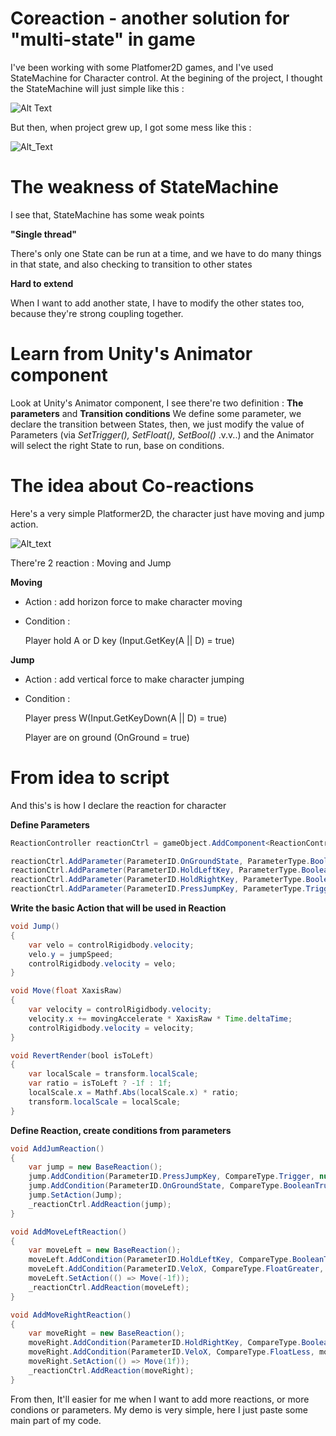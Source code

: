 # Coreaction - another solution for "multi-state" in game

I've been working with some Platfomer2D games, and I've used StateMachine for Character control. At the begining of the project, I thought the StateMachine will just simple like this :

![Alt Text](https://cloud.githubusercontent.com/assets/9117538/20307846/f03988f0-ab73-11e6-8914-3394546f0c0b.png)

But then, when project grew up, I got some mess like this :

![Alt_Text](https://cloud.githubusercontent.com/assets/9117538/20307919/4384788a-ab74-11e6-8154-1994552bcd01.jpg)

# The weakness of StateMachine

I see that, StateMachine has some weak points

**"Single thread"**

There's only one State can be run at a time, and we have to do many things in that state, and also checking to transition to other states

**Hard to extend**

When I want to add another state, I have to modify the other states too, because they're strong coupling together.


# Learn from Unity's Animator component

Look at Unity's Animator component, I see there're two definition : **The parameters** and **Transition conditions**
We define some parameter, we declare the transition between States, then, we just modify the value of Parameters (via *SetTrigger(), SetFloat(), SetBool()* .v.v..) and the Animator will select the right State to run, base on conditions.


# The idea about Co-reactions

Here's a very simple Platformer2D, the character just have moving and jump action.

![Alt_text](https://cloud.githubusercontent.com/assets/9117538/20308451/90d614de-ab76-11e6-8c39-b545014869ca.png)

There're 2 reaction : Moving and Jump

**Moving**

+ Action : add horizon force to make character moving

+ Condition :

    Player hold A or D key (Input.GetKey(A || D) = true)


**Jump**

+ Action : add vertical force to make character jumping

+ Condition :

    Player press W(Input.GetKeyDown(A || D) = true)

    Player are on ground (OnGround = true)


# From idea to script

And this's is how I declare the reaction for character

**Define Parameters**

```java
ReactionController reactionCtrl = gameObject.AddComponent<ReactionController>();

reactionCtrl.AddParameter(ParameterID.OnGroundState, ParameterType.Boolean, false);
reactionCtrl.AddParameter(ParameterID.HoldLeftKey, ParameterType.Boolean, false);
reactionCtrl.AddParameter(ParameterID.HoldRightKey, ParameterType.Boolean, false);
reactionCtrl.AddParameter(ParameterID.PressJumpKey, ParameterType.Trigger);
```

**Write the basic Action that will be used in Reaction**

```java
void Jump()
{
	var velo = controlRigidbody.velocity;
	velo.y = jumpSpeed;
	controlRigidbody.velocity = velo;
}

void Move(float XaxisRaw)
{
	var velocity = controlRigidbody.velocity;
	velocity.x += movingAccelerate * XaxisRaw * Time.deltaTime;
	controlRigidbody.velocity = velocity;
}

void RevertRender(bool isToLeft)
{
	var localScale = transform.localScale;
	var ratio = isToLeft ? -1f : 1f;
	localScale.x = Mathf.Abs(localScale.x) * ratio;
	transform.localScale = localScale;
}
```

**Define Reaction, create conditions from parameters**

```java
void AddJumReaction()
{
	var jump = new BaseReaction();
	jump.AddCondition(ParameterID.PressJumpKey, CompareType.Trigger, null);
	jump.AddCondition(ParameterID.OnGroundState, CompareType.BooleanTrue);
	jump.SetAction(Jump);
	_reactionCtrl.AddReaction(jump);
}

void AddMoveLeftReaction()
{
	var moveLeft = new BaseReaction();
	moveLeft.AddCondition(ParameterID.HoldLeftKey, CompareType.BooleanTrue);
	moveLeft.AddCondition(ParameterID.VeloX, CompareType.FloatGreater, -movingLimitSpeedX);
	moveLeft.SetAction(() => Move(-1f));
	_reactionCtrl.AddReaction(moveLeft);
}

void AddMoveRightReaction()
{
	var moveRight = new BaseReaction();
	moveRight.AddCondition(ParameterID.HoldRightKey, CompareType.BooleanTrue);
	moveRight.AddCondition(ParameterID.VeloX, CompareType.FloatLess, movingLimitSpeedX);
	moveRight.SetAction(() => Move(1f));
	_reactionCtrl.AddReaction(moveRight);
}
```

From then, It'll easier for me when I want to add more reactions, or more condions or parameters. My demo is very simple, here I just paste some main part of my code.
